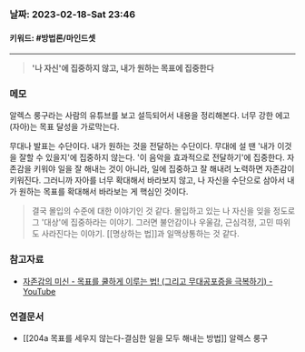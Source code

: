 ### 날짜:   2023-02-18-Sat 23:46
#### 키워드: #방법론/마인드셋 
-----
>**'나 자신'에 집중하지 않고, 내가 원하는 목표에 집중한다**

### 메모

알렉스 룽구라는 사람의 유튜브를 보고 설득되어서 내용을 정리해본다.
너무 강한 에고(자아)는 목표 달성을 가로막는다.

무대나 발표는 수단이다. 내가 원하는 것을 전달하는 수단이다. 무대에 설 땐 '내가 이것을 잘할 수 있을지'에 집중하지 않는다. '이 음악을 효과적으로 전달하기'에 집중한다.
자존감을 키워야 일을 잘 해내는 것이 아니라, 일에 집중하고 잘 해내려 노력하면 자존감이 키워진다. 그러니까 자아를 너무 확대해서 바라보지 않고, 나 자신을 수단으로 삼아서 내가 원하는 목표를 확대해서 바라보는 게 핵심인 것이다.

>결국 몰입의 수준에 대한 이야기인 것 같다. 몰입하고 있는 나 자신을 잊을 정도로 그 '대상'에 집중하라는 이야기. 그러면 불안감이나 우울감, 근심걱정, 고민 따위도 사라진다는 이야기. [[명상하는 법]]과 일맥상통하는 것 같다.



### 참고자료
- [자존감의 미신 - 목표를 쿨하게 이루는 법! (그리고 무대공포증을 극복하기) - YouTube](https://www.youtube.com/watch?v=qVgpfA40a98)

### 연결문서
- [[204a 목표를 세우지 않는다-결심한 일을 모두 해내는 방법]] 알렉스 룽구

 

